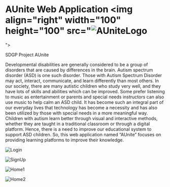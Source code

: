 # AUnite Web Application <img align="right" width="100" height="100" src="![AUniteLogo](https://user-images.githubusercontent.com/126225500/229269721-7965e613-d7e8-47c4-9253-f3626aa8a6f7.png)
">



SDGP Project AUnite

Developmental disabilities are generally considered to be a group of disorders that are caused by 
differences in the brain. Autism spectrum disorder (ASD) is one such disorder. Those with Autism 
Spectrum Disorder may act, interact, communicate, and learn differently than most others. In 
our society, there are many autistic children who study very well, and they have lots of skills and 
abilities which can be improved. Some prefer listening to music as entertainment or parents and 
special needs instructors can also use music to help calm an ASD child. It has become such an 
integral part of our everyday lives that technology has become a necessity and has also been 
utilized by those with special needs in a more meaningful way. Children with autism learn better 
through visual and interactive methods, whether they are taught in a traditional classroom or 
through a digital platform. Hence, there is a need to improve our educational system to support 
ASD children. So, this web application named “AUnite” focuses on providing learning platforms 
to improve their knowledge.



![Login](https://user-images.githubusercontent.com/126225500/229269356-4d5596d0-8980-4006-82a2-fc5cef024a18.png)

![SignUp](https://user-images.githubusercontent.com/126225500/229269366-502106fc-c7d2-4241-8ad5-259c27c38d61.png)

![Home1](https://user-images.githubusercontent.com/126225500/229269445-5d9d338a-c69f-4e49-9f65-1b5385f8c8a9.png)

![Home2](https://user-images.githubusercontent.com/126225500/229269497-01d051b9-9042-4207-8a75-a00b9636dcfd.png)





